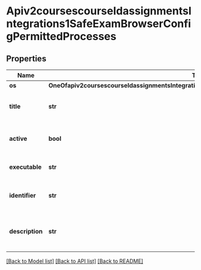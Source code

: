# Apiv2coursescourseIdassignmentsIntegrations1SafeExamBrowserConfigPermittedProcesses

## Properties
Name | Type | Description | Notes
------------ | ------------- | ------------- | -------------
**os** | **OneOfapiv2coursescourseIdassignmentsIntegrations1SafeExamBrowserConfigPermittedProcessesOs** |  | [optional] 
**title** | **str** | The title for the permitted process | [optional] 
**active** | **bool** | Sets the permitted process to active | [optional] [default to True]
**executable** | **str** | The name of the executable | [optional] 
**identifier** | **str** | The identifier or path to the process | [optional] 
**description** | **str** | The description of the permitted process | [optional] 

[[Back to Model list]](../README.md#documentation-for-models) [[Back to API list]](../README.md#documentation-for-api-endpoints) [[Back to README]](../README.md)

